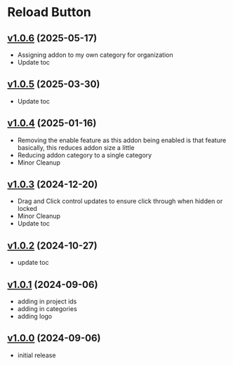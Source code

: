 # Reload Button

## [v1.0.6](https://github.com/rbgdevx/reload-button/releases/tag/v1.0.6) (2025-05-17)

- Assigning addon to my own category for organization
- Update toc

## [v1.0.5](https://github.com/rbgdevx/reload-button/releases/tag/v1.0.5) (2025-03-30)

- Update toc

## [v1.0.4](https://github.com/rbgdevx/reload-button/releases/tag/v1.0.4) (2025-01-16)

- Removing the enable feature as this addon being enabled is that feature basically, this reduces addon size a little
- Reducing addon category to a single category
- Minor Cleanup

## [v1.0.3](https://github.com/rbgdevx/reload-button/releases/tag/v1.0.3) (2024-12-20)

- Drag and Click control updates to ensure click through when hidden or locked
- Minor Cleanup
- Update toc

## [v1.0.2](https://github.com/rbgdevx/reload-button/releases/tag/v1.0.2) (2024-10-27)

- update toc

## [v1.0.1](https://github.com/rbgdevx/reload-button/releases/tag/v1.0.1) (2024-09-06)

- adding in project ids
- adding in categories
- adding logo

## [v1.0.0](https://github.com/rbgdevx/reload-button/releases/tag/v1.0.0) (2024-09-06)

- initial release
